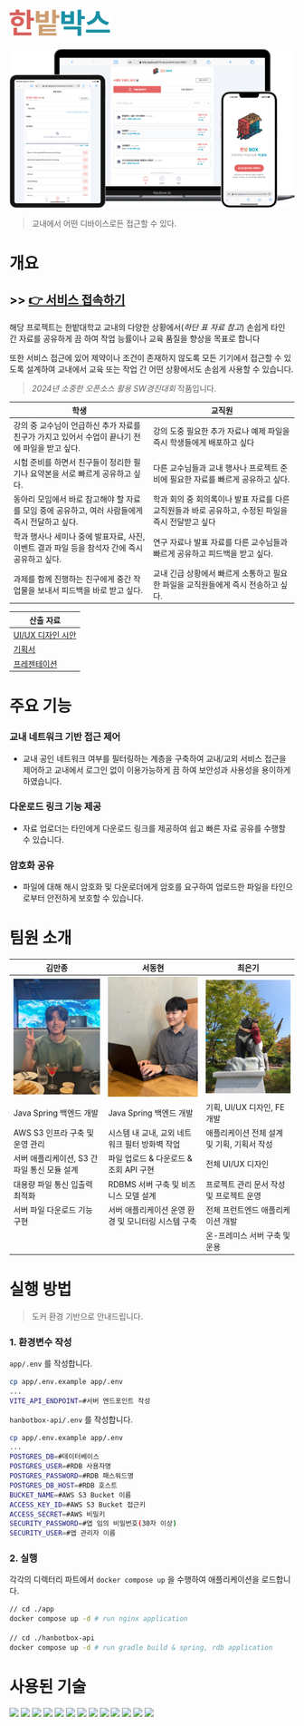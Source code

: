 ![text-title.png](./.github/text-title.png)
---
![title.png](./.github/all-device.png)
> 교내에서 어떤 디바이스로든 접근할 수 있다.

# 개요

## >> [👉 서비스 접속하기](https://han-box.co.kr)

해당 프로젝트는 한밭대학교 교내의 다양한 상황에서(*하단 표 자료 참고*) 손쉽게 타인 간 자료를 공유하게 끔 하여 작업 능률이나 교육 품질을 향상을 목표로 합니다

또한 서비스 접근에 있어 제약이나 조건이 존재하지 않도록 모든 기기에서 접근할 수 있도록 설계하여 교내에서 교육 또는 작업 간 어떤 상황에서도 손쉽게 사용할 수 있습니다.

> *2024년 소중한 오픈소스 활용 SW경진대회* 작품입니다. 


|학생|교직원|
|---|---|
|강의 중 교수님이 언급하신 추가 자료를 친구가 가지고 있어서 수업이 끝나기 전에 파일을 받고 싶다.|강의 도중 필요한 추가 자료나 예제 파일을 즉시 학생들에게 배포하고 싶다|
|시험 준비를 하면서 친구들이 정리한 필기나 요약본을 서로 빠르게 공유하고 싶다.|다른 교수님들과 교내 행사나 프로젝트 준비에 필요한 자료를 빠르게 공유하고 싶다.|
|동아리 모임에서 바로 참고해야 할 자료를 모임 중에 공유하고, 여러 사람들에게 즉시 전달하고 싶다.|학과 회의 중 회의록이나 발표 자료를 다른 교직원들과 바로 공유하고, 수정된 파일을 즉시 전달받고 싶다|
|학과 행사나 세미나 중에 발표자료, 사진, 이벤트 결과 파일 등을 참석자 간에 즉시 공유하고 싶다.|연구 자료나 발표 자료를 다른 교수님들과 빠르게 공유하고 피드백을 받고 싶다.|
|과제를 함께 진행하는 친구에게 중간 작업물을 보내서 피드백을 바로 받고 싶다.|교내 긴급 상황에서 빠르게 소통하고 필요한 파일을 교직원들에게 즉시 전송하고 싶다.|

|산출 자료|
|---|
|[UI/UX 디자인 시안](https://www.figma.com/design/6nbsuCKu6zPYzZoEVEVE5j/Hanbat-Box?node-id=0-1&t=l3Q20hkdXyx0Hoe4-1)|
|[기획서](https://drive.google.com/file/d/1lX45Gdu32BcGZojJQDlCTYprDDU476qA/view?usp=sharing)|
|[프레젠테이션](https://drive.google.com/file/d/1lX45Gdu32BcGZojJQDlCTYprDDU476qA/view?usp=sharing)|


# 주요 기능
### 교내 네트워크 기반 접근 제어
* 교내 공인 네트워크 여부를 필터링하는 계층을 구축하여 교내/교외 서비스 접근을 제어하고 교내에서 로그인 없이 이용가능하게 끔 하여 보안성과 사용성을 용이하게 하였습니다.

### 다운로드 링크 기능 제공
* 자료 업로더는 타인에게 다운로드 링크를 제공하여 쉽고 빠른 자료 공유를 수행할 수 있습니다.

### 암호화 공유
* 파일에 대해 해시 암호화 및 다운로더에게 암호를 요구하여 업로드한 파일을 타인으로부터 안전하게 보호할 수 있습니다.


# 팀원 소개
|김만종|서동현|최은기|
|---|---|---|
|![김만종](.github/_kmj.jpg)|![서동현](.github/_sdh.jpg)|![최은기](.github/_ceg.jpg)|
|Java Spring 백엔드 개발|Java Spring 백엔드 개발|기획, UI/UX 디자인, FE 개발|
|AWS S3 인프라 구축 및 운영 관리|시스템 내 교내, 교외 네트워크 필터 방화벽 작업|애플리케이션 전체 설계 및 기획, 기획서 작성|
|서버 애플리케이션, S3 간 파일 통신 모듈 설계|파일 업로드 & 다운로드 & 조회 API 구현|전체 UI/UX 디자인|
|대용량 파일 통신 입출력 최적화|RDBMS 서버 구축 및 비즈니스 모델 설계|프로젝트 관리 문서 작성 및 프로젝트 운영|
|서버 파일 다운로드 기능 구현|서버 애플리케이션 운영 환경 및 모니터링 시스템 구축|전체 프런트엔드 애플리케이션 개발|
|||온-프레미스 서버 구축 및 운용|


# 실행 방법

> 도커 환경 기반으로 안내드립니다.

### 1. 환경변수 작성
`app/.env` 를 작성합니다.

```bash
cp app/.env.example app/.env
...
VITE_API_ENDPOINT=#서버 엔드포인트 작성
```

`hanbotbox-api/.env` 를 작성합니다.

```bash
cp app/.env.example app/.env
...
POSTGRES_DB=#데이터베이스
POSTGRES_USER=#RDB 사용자명
POSTGRES_PASSWORD=#RDB 패스워드명
POSTGRES_DB_HOST=#RDB 호스트
BUCKET_NAME=#AWS S3 Bucket 이름
ACCESS_KEY_ID=#AWS S3 Bucket 접근키
ACCESS_SECRET=#AWS 비밀키
SECURITY_PASSWORD=#앱 임의 비밀번호(30자 이상)
SECURITY_USER=#앱 관리자 이름
```

### 2. 실행

각각의 디렉터리 파트에서 `docker compose up` 을 수행하여 애플리케이션을 로드합니다.
```bash
// cd ./app
docker compose up -d # run nginx application

// cd ./hanbotbox-api
docker compose up -d # run gradle build & spring, rdb application
```


# 사용된 기술
<p float="left">
<img src="https://cdn.jsdelivr.net/gh/devicons/devicon@latest/icons/spring/spring-original.svg" width=50 />
<img src="https://cdn.jsdelivr.net/gh/devicons/devicon@latest/icons/amazonwebservices/amazonwebservices-original-wordmark.svg" width=50 />
<img src="https://cdn.jsdelivr.net/gh/devicons/devicon@latest/icons/nginx/nginx-original.svg" width=50 />
<img src="https://cdn.jsdelivr.net/gh/devicons/devicon@latest/icons/postgresql/postgresql-original.svg" width=50 />
<img src="https://cdn.jsdelivr.net/gh/devicons/devicon@latest/icons/docker/docker-plain-wordmark.svg" width=50 />
<img src="https://cdn.jsdelivr.net/gh/devicons/devicon@latest/icons/ubuntu/ubuntu-original.svg" width=50/>
<img src="https://cdn.jsdelivr.net/gh/devicons/devicon@latest/icons/gradle/gradle-original.svg" width=50 />
<img src="https://cdn.jsdelivr.net/gh/devicons/devicon@latest/icons/groovy/groovy-original.svg" width=50 />
<img src="https://cdn.jsdelivr.net/gh/devicons/devicon@latest/icons/vitejs/vitejs-original.svg" width=50 />
<img src="https://cdn.jsdelivr.net/gh/devicons/devicon@latest/icons/hibernate/hibernate-original.svg" width=50 />
<img src="https://cdn.jsdelivr.net/gh/devicons/devicon@latest/icons/tailwindcss/tailwindcss-original.svg" width=50 />
<img src="https://cdn.jsdelivr.net/gh/devicons/devicon@latest/icons/react/react-original.svg" width=50 />
<img src="https://cdn.jsdelivr.net/gh/devicons/devicon@latest/icons/apache/apache-original.svg" width=50 />
</p>

